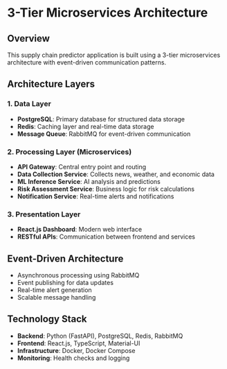 # 3-Tier Microservices Architecture

## Overview
This supply chain predictor application is built using a 3-tier microservices architecture with event-driven communication patterns.

## Architecture Layers

### 1. Data Layer
- **PostgreSQL**: Primary database for structured data storage
- **Redis**: Caching layer and real-time data storage
- **Message Queue**: RabbitMQ for event-driven communication

### 2. Processing Layer (Microservices)
- **API Gateway**: Central entry point and routing
- **Data Collection Service**: Collects news, weather, and economic data
- **ML Inference Service**: AI analysis and predictions
- **Risk Assessment Service**: Business logic for risk calculations
- **Notification Service**: Real-time alerts and notifications

### 3. Presentation Layer
- **React.js Dashboard**: Modern web interface
- **RESTful APIs**: Communication between frontend and services

## Event-Driven Architecture
- Asynchronous processing using RabbitMQ
- Event publishing for data updates
- Real-time alert generation
- Scalable message handling

## Technology Stack
- **Backend**: Python (FastAPI), PostgreSQL, Redis, RabbitMQ
- **Frontend**: React.js, TypeScript, Material-UI
- **Infrastructure**: Docker, Docker Compose
- **Monitoring**: Health checks and logging
